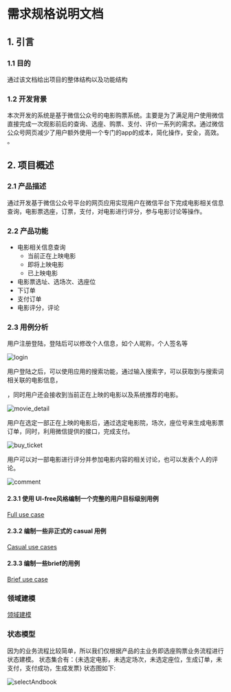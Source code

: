 # 需求规格说明文档

## 1. 引言
### 1.1 目的
通过该文档给出项目的整体结构以及功能结构

### 1.2 开发背景
本次开发的系统是基于微信公众号的电影购票系统。主要是为了满足用户使用微信直接完成一次观影前后的查询、选座、购票、支付、评价一系列的需求。通过微信公众号网页减少了用户额外使用一个专门的app的成本，简化操作，安全，高效。
。

## 2. 项目概述
### 2.1 产品描述
通过开发基于微信公众号平台的网页应用实现用户在微信平台下完成电影相关信息查询，电影票选座，订票，支付，对电影进行评分，参与电影讨论等操作。

### 2.2 产品功能
* 电影相关信息查询
  * 当前正在上映电影
  * 即将上映电影
  * 已上映电影
* 电影票选址、选场次、选座位
* 下订单
* 支付订单
* 电影评分，评论

### 2.3 用例分析

用户注册登陆，登陆后可以修改个人信息，如个人昵称，个人签名等


![login](https://raw.githubusercontent.com/SYSU-BronzeTiki/Documents/master/image/login.png)

用户登陆之后，可以使用应用的搜索功能，通过输入搜索字，可以获取到与搜索词相关联的电影信息，

，同时用户还会接收到当前正在上映的电影以及系统推荐的电影。


![movie_detail](https://raw.githubusercontent.com/SYSU-BronzeTiki/Documents/master/image/movie_detail.png)

用户在选定一部正在上映的电影后，通过选定电影院，场次，座位号来生成电影票订单，同时，利用微信提供的接口，完成支付。

![buy_ticket](https://raw.githubusercontent.com/SYSU-BronzeTiki/Documents/master/image/buy_ticket.png)


用户可以对一部电影进行评分并参加电影内容的相关讨论，也可以发表个人的评论。

![comment](https://raw.githubusercontent.com/SYSU-BronzeTiki/Documents/master/image/comment.png)

#### 2.3.1 使用 UI-free风格编制一个完整的用户目标级别用例

[Full use case](https://github.com/SYSU-BronzeTiki/Documents/blob/master/doc/Use%20Cases/UC1(full).md)

#### 2.3.2 编制一些非正式的 casual 用例

[Casual use cases](https://github.com/SYSU-BronzeTiki/Documents/blob/master/doc/Use%20Cases/CasualUseCaseAndBriefUseCase.md)

#### 2.3.3 编制一些brief的用例

[Brief use case](https://github.com/SYSU-BronzeTiki/Documents/blob/master/doc/Requirement%20specification.md#231-%E4%BD%BF%E7%94%A8-ui-free%E9%A3%8E%E6%A0%BC%E7%BC%96%E5%88%B6%E4%B8%80%E4%B8%AA%E5%AE%8C%E6%95%B4%E7%9A%84%E7%94%A8%E6%88%B7%E7%9B%AE%E6%A0%87%E7%BA%A7%E5%88%AB%E7%94%A8%E4%BE%8B)



### 领域建模

[领域建模](https://github.com/SYSU-BronzeTiki/Documents/blob/master/doc/domain_model.md)

### 状态模型
因为的业务流程比较简单，所以我们仅根据产品的主业务即选座购票业务流程进行状态建模。
状态集合有：{未选定电影，未选定场次，未选定座位，生成订单，未支付，支付成功，生成发票}
状态图如下:

![selectAndbook](https://raw.githubusercontent.com/SYSU-BronzeTiki/Documents/master/image/state/selectAndbook.png)